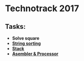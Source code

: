 Technotrack 2017
==========
Tasks:
-------
* **Solve square**
* [**String sorting**](https://github.com/detininroman/Technotrack/tree/master/Shakespeare) 
* [**Stack**](https://github.com/detininroman/Technotrack/tree/master/Stack) 
* [**Asembler & Processor**](https://github.com/detininroman/Technotrack/tree/master/Processor) 